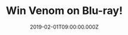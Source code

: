 ---
campaign-uuid: "c-781dcbcd-9358-4633-9cfc-1086da476b42"
type: "Competition"
category: "Entertainment"
date: "2019-02-01T09:00:00.000Z"
end-date: "2019-03-01T23:59:00.000Z"
disable-form: false
is_promoted: false
has_entry_page: true
title: "Win Venom on Blu-ray!"
competition-description: "<p>We have in our hands the evolution story of Marvel's\
  \ most enigmatic, complex and badass character - Venom! Eddie Brock (Tom Hardy)\
  \ is a broken man after he loses everything including his job and fiancée. Just\
  \ when his life is at its lowest, he becomes host to an alien symbiote which results\
  \ in extraordinary superpowers - transforming him into Venom.</p>\r\n<p>Want to\
  \ know what’s next? Enter below for a chance to win!</p>"
hero-header: "Win Venom on Blu-ray!"
terms-confirmation: "N/A"
banner-img: "https://assets.expresslyapp.com/asset-e8984817-53c9-4bea-b5a7-879776e65aa6.jpg"
logo-left-href: "aaa.nme.com"
logo-left-image: "https://assets.expresslyapp.com/asset-9222dfda-5d6f-4fb5-a31f-5bbc75cdcad6.jpg"
logo-left-title: "NME AAA"
bg-image-hero: "https://assets.expresslyapp.com/asset-f1fdcfaa-9736-4ff6-b10f-f4b9b7b97d83.jpg"
bg-image-first: "https://assets.expresslyapp.com/asset-39bb95a2-aba7-44f1-beba-c6dfa6033c72.jpg"
section1-content: "<p>Venom’s first full appearance came 30 years ago in The Amazing\
  \ Spider-Man comic book issue #300. Fans fell in love with this outspoken and quirky\
  \ anti-hero, driving the character’s own eponymous series and becoming one of the\
  \ most intriguing, entertaining and popular characters in Marvel history.</p>\r\n\
  <p>This Blu-ray comes with many more features for you to get stuck into: Extended\
  \ Post Credit Scene and Deleted Scenes, Symbiote Secrets, Over an hour of extras\
  \ including: Venom Mode: Trivia Track, Venom Vision… ALSO, you could enjoy Spider-Man:\
  \ Into The Spider-Verse Sneak Peek and an exclusive Eminem music video! Think no\
  \ more and enter the form below for a chance to win and enjoy this amazing movie!</p>"
entry-title: "Win Venom on Blu-ray!"
entry-content: "Enter the draw to win Venom on Blu-ray by completing the form below\
  \ before 23:59 on 1st of March 2019."
has-winner: false
prize-description: "Venom on Blu-ray."
special-conditions: "Multiple entries are allowed up to one every day\r\nThis competition\
  \ is also available on: http://club.expressly.io/competitons/\r\nvenom-blu-ray-giveaway"
country-restrictions:
- "GB"
---